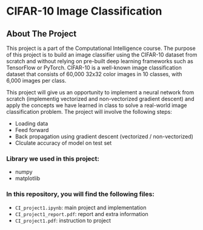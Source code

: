 # CIFAR-10 Image Classification

## About The Project

This project is a part of the Computational Intelligence course. The purpose of this project is to build an image classifier using the CIFAR-10 dataset from scratch and without relying on pre-built deep learning frameworks such as TensorFlow or PyTorch.
CIFAR-10 is a well-known image classification dataset that consists of 60,000 32x32 color images in 10 classes, with 6,000 images per class.

This project will give us an opportunity to implement a neural network from scratch (implementig vectorized and non-vectorized gradient descent) and apply the concepts we have learned in class to solve a real-world image classification problem. The project will involve the following steps:

- Loading data
- Feed forward
- Back propagation using gradient descent (vectorized / non-vectorized)
- Clculate accuracy of model on test set

### Library we used in this project:
- numpy 
- matplotlib

### In this repository, you will find the following files:
- `CI_project1.ipynb`: main project and implementation
- `CI_project1_report.pdf`: report and extra information
- `CI_project1.pdf`: instruction to project
